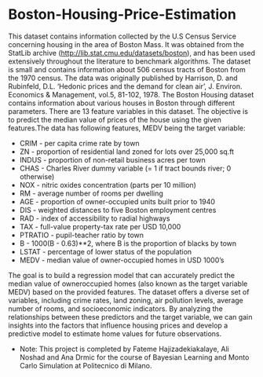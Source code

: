 # Boston-Housing-Price-Estimation

This dataset contains information collected by the U.S Census Service concerning housing in the area
of Boston Mass. It was obtained from the StatLib archive (http://lib.stat.cmu.edu/datasets/boston),
and has been used extensively throughout the literature to benchmark algorithms. The dataset is
small and contains information about 506 census tracts of Boston from the 1970 census.
The data was originally published by Harrison, D. and Rubinfeld, D.L. ‘Hedonic prices and the
demand for clean air’, J. Environ. Economics & Management, vol.5, 81-102, 1978.
The Boston Housing dataset contains information about various houses in Boston through different
parameters. There are 13 feature variables in this dataset. The objective is to predict the median
value of prices of the house using the given features.The data has following features, MEDV being the
target variable:

* CRIM - per capita crime rate by town
* ZN - proportion of residential land zoned for lots over 25,000 sq.ft
* INDUS - proportion of non-retail business acres per town
* CHAS - Charles River dummy variable (= 1 if tract bounds river; 0 otherwise)
* NOX - nitric oxides concentration (parts per 10 million)
* RM - average number of rooms per dwelling
* AGE - proportion of owner-occupied units built prior to 1940
* DIS - weighted distances to five Boston employment centres
* RAD - index of accessibility to radial highways
* TAX - full-value property-tax rate per USD 10,000
* PTRATIO - pupil-teacher ratio by town
* B - 1000(B - 0.63)**2, where B is the proportion of blacks by town
* LSTAT - percentage of lower status of the population
* MEDV - median value of owner-occupied homes in USD 1000’s

The goal is to build a regression model that can accurately predict the median value of owneroccupied
homes (also known as the target variable MEDV) based on the provided features. The dataset
offers a diverse set of variables, including crime rates, land zoning, air pollution levels, average number
of rooms, and socioeconomic indicators. By analyzing the relationships between these predictors and
the target variable, we can gain insights into the factors that influence housing prices and develop a
predictive model to estimate home values for future observations.

* Note: This project is completed by Fateme Hajizadekiakalaye, Ali Noshad and Ana Drmic for the course of Bayesian Learning and Monto Carlo Simulation at Politecnico di Milano.
